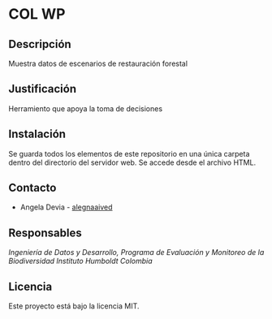 
# COL WP

## Descripción

Muestra datos de escenarios de restauración forestal

## Justificación

Herramiento que apoya la toma de decisiones

## Instalación

Se guarda todos los elementos de este repositorio en una única carpeta dentro del directorio del servidor web. Se accede desde el archivo HTML.

## Contacto

- Angela Devia - [alegnaaived](https://github.com/alegnaaived)

## Responsables

_Ingeniería de Datos y Desarrollo, Programa de Evaluación y Monitoreo de la Biodiversidad Instituto Humboldt Colombia_

## Licencia
Este proyecto está bajo la licencia MIT.
